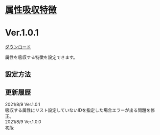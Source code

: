 # [属性吸収特徴](https://raw.githubusercontent.com/nuun888/MZ/master/NUUN_ElementAbsorb.js)
# Ver.1.0.1
[ダウンロード](https://raw.githubusercontent.com/nuun888/MZ/master/NUUN_ElementAbsorb.js)  

属性を吸収する特徴を設定できます。

## 設定方法

## 更新履歴
2021/8/9 Ver.1.0.1  
吸収する属性にリスト設定していないIDを指定した場合エラーが出る問題を修正。  
2021/8/9 Ver.1.0.0  
初版  
